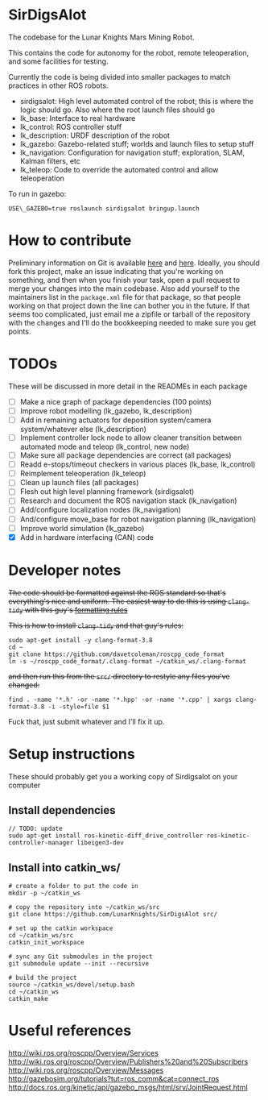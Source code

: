 # SirDigsAlot
The codebase for the Lunar Knights Mars Mining Robot.

This contains the code for autonomy for the robot, remote teleoperation, and some facilities for testing.

Currently the code is being divided into smaller packages to match practices in other ROS robots.
- sirdigsalot: High level automated control of the robot; this is where the logic should go. Also where the root launch files should go
- lk\_base: Interface to real hardware
- lk\_control: ROS controller stuff
- lk\_description: URDF description of the robot
- lk\_gazebo: Gazebo-related stuff; worlds and launch files to setup stuff
- lk\_navigation: Configuration for navigation stuff; exploration, SLAM, Kalman filters, etc
- lk\_teleop: Code to override the automated control and allow teleoperation

To run in gazebo:
```
USE\_GAZEBO=true roslaunch sirdigsalot bringup.launch
```

# How to contribute
Preliminary information on Git is available [here](https://help.github.com/articles/about-pull-requests/) and [here](https://git-scm.com/book/en/v1/Git-Branching-What-a-Branch-Is).
Ideally, you should fork this project, make an issue indicating that you're working on something, and then when you finish your task, open a pull request to merge your changes into the main codebase.
Also add yourself to the maintainers list in the `package.xml` file for that package, so that people working on that project down the line can bother you in the future.
If that seems too complicated, just email me a zipfile or tarball of the repository with the changes and I'll do the bookkeeping needed to make sure you get points.

# TODOs
These will be discussed in more detail in the READMEs in each package
- [ ] Make a nice graph of package dependencies (100 points)
- [ ] Improve robot modelling (lk\_gazebo, lk\_description)
- [ ] Add in remaining actuators for deposition system/camera system/whatever else (lk\_description)
- [ ] Implement controller lock node to allow cleaner transition between automated mode and teleop (lk\_control, new node)
- [ ] Make sure all package dependencies are correct (all packages)
- [ ] Readd e-stops/timeout checkers in various places (lk\_base, lk\_control)
- [ ] Reimplement teleoperation (lk\_teleop)
- [ ] Clean up launch files (all packages)
- [ ] Flesh out high level planning framework (sirdigsalot)
- [ ] Research and document the ROS navigation stack (lk\_navigation)
- [ ] Add/configure localization nodes (lk\_navigation)
- [ ] And/configure move\_base for robot navigation planning (lk\_navigation)
- [ ] Improve world simulation (lk\_gazebo)
- [x] Add in hardware interfacing (CAN) code

# Developer notes
~~The code should be formatted against the ROS standard so that's everything's nice and uniform.
The easiest way to do this is using `clang-tidy` with this guy's [formatting rules](https://github.com/davetcoleman/roscpp_code_format)~~

~~This is how to install `clang-tidy` and that guy's rules:~~
```
sudo apt-get install -y clang-format-3.8
cd ~
git clone https://github.com/davetcoleman/roscpp_code_format
ln -s ~/roscpp_code_format/.clang-format ~/catkin_ws/.clang-format
```

~~and then run this from the `src/` directory to restyle any files you've changed:~~
```
find . -name '*.h' -or -name '*.hpp' -or -name '*.cpp' | xargs clang-format-3.8 -i -style=file $1
```

Fuck that, just submit whatever and I'll fix it up.

 
# Setup instructions
These should probably get you a working copy of Sirdigsalot on your computer

## Install dependencies
```
// TODO: update
sudo apt-get install ros-kinetic-diff_drive_controller ros-kinetic-controller-manager libeigen3-dev
```
## Install into catkin\_ws/

```
# create a folder to put the code in
mkdir -p ~/catkin_ws

# copy the repository into ~/catkin_ws/src
git clone https://github.com/LunarKnights/SirDigsAlot src/

# set up the catkin workspace
cd ~/catkin_ws/src
catkin_init_workspace

# sync any Git submodules in the project
git submodule update --init --recursive

# build the project
source ~/catkin_ws/devel/setup.bash
cd ~/catkin_ws
catkin_make
```

# Useful references
http://wiki.ros.org/roscpp/Overview/Services
http://wiki.ros.org/roscpp/Overview/Publishers%20and%20Subscribers
http://wiki.ros.org/roscpp/Overview/Messages
http://gazebosim.org/tutorials?tut=ros_comm&cat=connect_ros
http://docs.ros.org/kinetic/api/gazebo_msgs/html/srv/JointRequest.html

